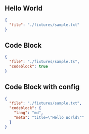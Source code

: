 ## Hello World

```json doc-gen:file
{
  "file": "./fixtures/sample.txt"
}
```

## Code Block

```json doc-gen:file
{
  "file": "./fixtures/sample.ts",
  "codeblock": true
}
```

## Code Block with config

```json doc-gen:file
{
  "file": "./fixtures/sample.txt",
  "codeblock": {
    "lang": "md",
    "meta": "title=\"Hello World\""
  }
}
```
